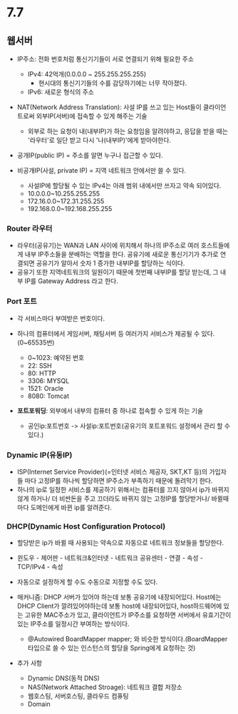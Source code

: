 # 7.7

## 웹서버

- IP주소: 전화 번호처럼 통신기기들이 서로 연결되기 위해 필요한 주소
    - IPv4: 42억개(0.0.0.0 ~ 255.255.255.255)
      - 현시대의 통신기기들의 수를 감당하기에는 너무 작아졌다.
    - IPv6: 새로운 형식의 주소
  
- NAT(Network Address Translation): 사설 IP를 쓰고 있는 Host들이 클라이언트로써 외부IP(서버)에 접속할 수 있게 해주는 기술
  - 외부로 하는 요청이 내(내부IP)가 하는 요청임을 알려야하고, 응답을 받을 때는 '라우터'로 일단 받고 다시 '나(내부IP)'에게 받아야한다.

- 공개IP(public IP) = 주소를 알면 누구나 접근할 수 있다.
- 비공개IP(사설, private IP) = 지역 네트워크 안에서만 쓸 수 있다.
  - 사설IP에 할당될 수 있는 IPv4는 아래 범위 내에서만 쓰자고 약속 되어있다.
  - 10.0.0.0~10.255.255.255
  - 172.16.0.0~172.31.255.255
  - 192.168.0.0~192.168.255.255


### Router 라우터
- 라우터(공유기)는 WAN과 LAN 사이에 위치해서 하나의 IP주소로 여러 호스트들에게 내부 IP주소들을 분배하는 역할을 한다. 공유기에 새로운 통신기기가 추가로 연결되면 공유기가 알아서 숫자 1 증가한 내부IP를 할당하는 식이다.
- 공유기 또한 지역네트워크의 일원이기 때문에 첫번째 내부IP를 할당 받는데, 그 내부 IP를 Gateway Address 라고 한다.


### Port 포트
- 각 서비스마다 부여받은 번호이다.
- 하나의 컴퓨터에서 게임서버, 채팅서버 등 여러가지 서비스가 제공될 수 있다.(0~65535번)
  - 0~1023: 예약된 번호
  - 22: SSH
  - 80: HTTP
  - 3306: MYSQL
  - 1521: Oracle
  - 8080: Tomcat

- **포트포워딩**: 외부에서 내부의 컴퓨터 중 하나로 접속할 수 있게 하는 기술
  - 공인ip:포트번호 -> 사설ip:포트번호(공유기의 포트포워드 설정에서 관리 할 수 있다.)


### Dynamic IP(유동IP)
- ISP(Internet Service Provider)(=인터넷 서비스 제공자, SKT,KT 등)의 가입자들 마다 고정IP를 하나씩 할당하면 IP주소가 부족하기 때문에 돌려막기 한다.
- 하나의 ip로 일정한 서비스를 제공하기 위해서는 컴퓨터를 끄지 않아서 ip가 바뀌지 않게 하거나/ 더 비싼돈을 주고 끄더라도 바뀌지 않는 고정IP를 할당받거나/ 바뀔때마다 도메인에게 바뀐 ip를 알려준다.

### DHCP(Dynamic Host Configuration Protocol)
- 할당받은 ip가 바뀔 때 사용되는 약속으로 자동으로 네트워크 정보들을 할당한다.
- 윈도우 - 제어판 - 네트워크&인터넷 - 네트워크 공유센터 - 연결 - 속성 - TCP/IPv4 - 속성
- 자동으로 설정하게 할 수도 수동으로 지정할 수도 있다.
- 매커니즘: DHCP 서버가 있어야 하는데 보통 공유기에 내장되어있다. Host에는 DHCP Client가 깔려있어야하는데 보통 host에 내장되어있다, host하드웨어에 있는 고유한 MAC주소가 있고, 클라이언트가 IP주소를 요청하면 서버에서 유효기간이 있는 IP주소를 일정시간 부여하는 방식이다.
  - @Autowired
    BoardMapper mapper; 와 비슷한 방식이다.(BoardMapper 타입으로 쓸 수 있는 인스턴스의 할당을 Spring에게 요청하는 것)



- 추가 사항
  - Dynamic DNS(동적 DNS)
  - NAS(Network Attached Stroage): 네트워크 결합 저장소
  - 웹호스팅, 서버호스팅, 클라우드 컴퓨팅
  - Domain
